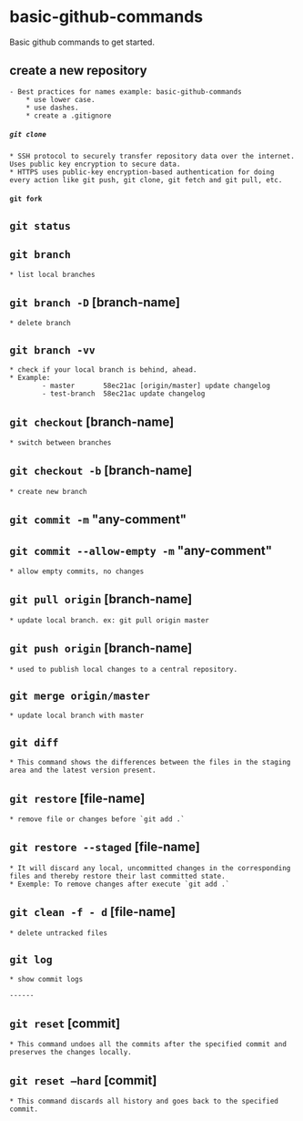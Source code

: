 # basic-github-commands
Basic github commands to get started.

## create a new repository
    - Best practices for names example: ​​basic-github-commands
        * use lower case.
        * use dashes.
        * create a .gitignore

##### `git clone`
    * SSH protocol to securely transfer repository data over the internet. Uses public key encryption to secure data.
    * HTTPS uses public-key encryption-based authentication for doing every action like git push, git clone, git fetch and git pull, etc.

#### `git fork`

## `git status`  

## `git branch`
    * list local branches

## `git branch -D` [branch-name]
    * delete branch

## `git branch -vv`
    * check if your local branch is behind, ahead. 
    * Example:   
            - master       58ec21ac [origin/master] update changelog
            - test-branch  58ec21ac update changelog

## `git checkout` [branch-name]
    * switch between branches

## `git checkout -b` [branch-name]
    * create new branch 

## `git commit -m` "any-comment"

## `git commit --allow-empty -m` "any-comment"
    * allow empty commits, no changes

## `git pull origin` [branch-name]
    * update local branch. ex: git pull origin master

## `git push origin` [branch-name]
    * used to publish local changes to a central repository.

## `git merge origin/master`
    * update local branch with master   

## `git diff`
    * This command shows the differences between the files in the staging area and the latest version present.

## `git restore` [file-name]
    * remove file or changes before `git add .`  

## `git restore --staged` [file-name]
    * It will discard any local, uncommitted changes in the corresponding files and thereby restore their last committed state. 
    * Exemple: To remove changes after execute `git add .`  

## `git clean -f - d` [file-name]     
    * delete untracked files

## `git log`
    * show commit logs 

    ------ 

## `git reset` [commit]
    * This command undoes all the commits after the specified commit and preserves the changes locally.

## `git reset –hard` [commit]    
    * This command discards all history and goes back to the specified commit.
